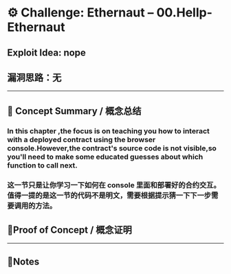 # ⚙️ Challenge: Ethernaut – 00.Hellp-Ethernaut

## Exploit Idea: nope

## 漏洞思路：无

---

## 🧠 Concept Summary / 概念总结

### In this chapter ,the focus is on teaching you how to interact with a deployed contract using the browser console.However,the contract's source code is not visible,so you'll need to make some educated guesses about which function to call next.

### 这一节只是让你学习一下如何在 console 里面和部署好的合约交互。值得一提的是这一节的代码不是明文，需要根据提示猜一下下一步需要调用的方法。

## 🔬Proof of Concept / 概念证明

---

## 📝Notes
